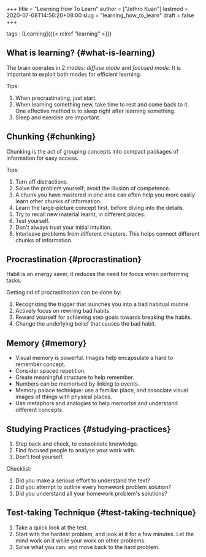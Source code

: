 +++
title = "Learning How To Learn"
author = ["Jethro Kuan"]
lastmod = 2020-07-08T14:56:20+08:00
slug = "learning_how_to_learn"
draft = false
+++

tags
: [Learning]({{< relref "learning" >}})

## What is learning? {#what-is-learning}

The brain operates in 2 modes: _diffuse mode_ and _focused mode_. It is
important to exploit both modes for efficient learning.

Tips:

1.  When procrastinating, just start.
2.  When learning something new, take time to rest and come back to it.
    One effective method is to sleep right after learning something.
3.  Sleep and exercise are important.

## Chunking {#chunking}

Chunking is the act of grouping concepts into compact packages of
information for easy access.

Tips:

1.  Turn off distractions.
2.  Solve the problem yourself; avoid the illusion of competence.
3.  A chunk you have mastered in one area can often help you more
    easily learn other chunks of information.
4.  Learn the large-picture concept first, before diving into the details.
5.  Try to recall new material learnt, in different places.
6.  Test yourself.
7.  Don't always trust your initial intuition.
8.  Interleave problems from different chapters. This helps connect
    different chunks of information.

## Procrastination {#procrastination}

Habit is an energy saver, it reduces the need for focus when
performing tasks.

Getting rid of procrastination can be done by:

1.  Recognizing the trigger that launches you into a bad habitual routine.
2.  Actively focus on rewiring bad habits.
3.  Reward yourself for achieving step goals towards breaking the habits.
4.  Change the underlying belief that causes the bad habit.

## Memory {#memory}

- Visual memory is powerful. Images help encapsulate a hard to
  remember concept.
- Consider spaced repetition.
- Create meaningful structure to help remember.
- Numbers can be memorised by linking to events.
- Memory palace technique: use a familiar place, and associate visual
  images of things with physical places.
- Use metaphors and analogies to help memorise and understand
  different concepts

## Studying Practices {#studying-practices}

1.  Step back and check, to consolidate knowledge.
2.  Find focused people to analyse your work with.
3.  Don't fool yourself.

Checklist:

1.  Did you make a serious effort to understand the text?
2.  Did you attempt to outline every homework problem solution?
3.  Did you understand all your homework problem's solutions?

## Test-taking Technique {#test-taking-technique}

1.  Take a quick look at the test.
2.  Start with the hardest problem, and look at it for a few minutes.
    Let the mind work on it while your work on other problems.
3.  Solve what you can, and move back to the hard problem.

